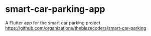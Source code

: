 # smart-car-parking-app
A Flutter app for the smart car parking project https://github.com/organizations/theblazecoders/smart-car-parking
